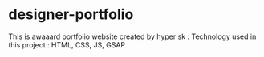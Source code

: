 # designer-portfolio

This is awaaard portfolio website created by hyper sk : 
Technology used in this project :
HTML, CSS, JS, GSAP 


